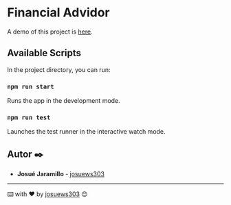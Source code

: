 # Financial Advidor

A demo of this project is [here](https://josuews303.github.io/financial-advisor).

## Available Scripts

In the project directory, you can run:

### `npm run start`

Runs the app in the development mode.

### `npm run test`

Launches the test runner in the interactive watch mode.

## Autor ✒️

* **Josué Jaramillo** - [josuews303](https://github.com/josuews303)

---
⌨️ with ❤️ by [josuews303](https://github.com/josuews303) 😊

